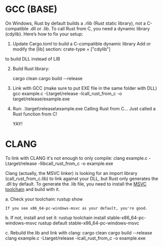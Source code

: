 # GCC (BASE)

On Windows, Rust by default builds a .rlib (Rust static library), 
not a C-compatible .dll or .lib. To call Rust from C, you need a 
dynamic library (cdylib). Here’s how to fix your setup:

1. Update Cargo.toml to build a C-compatible dynamic library
Add or modify the [lib] section:
    crate-type = ["cdylib"]

to build DLL instead of LIB

2. Build Rust library:

    cargo clean
    cargo build --release

3. Link with GCC (make sure to put EXE file in the same folder with DLL)
    gcc example.c -Ltarget/release -lcall_rust_from_c -o target/release/example.exe


4. Run:
    .\target\release\example.exe
        Calling Rust from C...
        Just called a Rust function from C!

    YAY!

# CLANG

To link with CLANG it's not enough to only compile:
    clang example.c -Ltarget/release -llibcall_rust_from_c -o example.exe

 Clang (actually, the MSVC linker) is looking for an import library (call_rust_from_c.lib) to link against your DLL, but Rust only generates the .dll by default. To generate the .lib file, you need to install the [MSVC toolchain](https://rust-lang.github.io/rustup/concepts/toolchains.html#toolchains) and build with it.

 a. Check your toolchain:
    rustup show

    If you see x86_64-pc-windows-msvc as your default, you're good.

b. If not, install and set it:
    rustup toolchain install stable-x86_64-pc-windows-msvc
    rustup default stable-x86_64-pc-windows-msvc

c. Rebuild the lib and link with clang:
    cargo clean
    cargo build --release
    clang example.c -Ltarget/release -lcall_rust_from_c -o example.exe